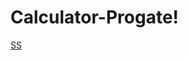 # Calculator-Progate!
[SS](https://user-images.githubusercontent.com/58300623/161061573-f4b8d72f-8872-46b0-a8cd-3e1fad66ff36.png)
